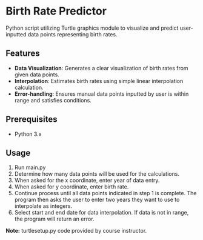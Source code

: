# Birth Rate Predictor
Python script utilizing Turtle graphics module to visualize and predict user-inputted data points representing birth rates.


## Features
- **Data Visualization**: Generates a clear visualization of birth rates from given data points.
- **Interpolation**: Estimates birth rates using simple linear interpolation calculation.
- **Error-handling**: Ensures manual data points inputted by user is within range and satisfies conditions. 

## Prerequisites

- Python 3.x

## Usage
1. Run main.py
2. Determine how many data points will be used for the calculations.
4. When asked for the x coordinate, enter year of data entry.
5. When asked for y coordinate, enter birth rate.
6. Continue process until all data points indicated in step 1 is complete. The program then asks the user to enter two years they want to use to interpolate as integers.
7. Select start and end date for data interpolation. If data is not in range, the program will return an error.

**Note:** turtlesetup.py code provided by course instructor.
